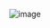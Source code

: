 ![image](https://github.com/Yuvaraj-Reddy-Sanagala/Project1/assets/125107046/b08e2f56-c597-450d-8c62-bcb8bcd02381)
